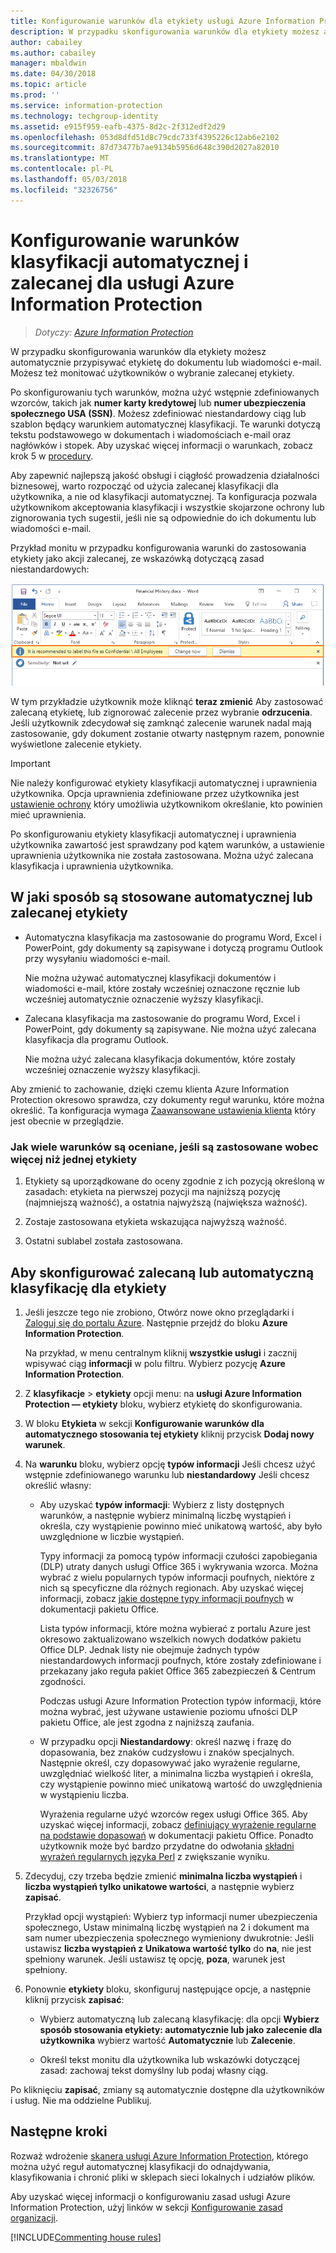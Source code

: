 ```yaml
---
title: Konfigurowanie warunków dla etykiety usługi Azure Information Protection
description: W przypadku skonfigurowania warunków dla etykiety możesz automatycznie przypisywać etykietę do dokumentu lub wiadomości e-mail. Możesz też monitować użytkowników o wybranie zalecanej etykiety.
author: cabailey
ms.author: cabailey
manager: mbaldwin
ms.date: 04/30/2018
ms.topic: article
ms.prod: ''
ms.service: information-protection
ms.technology: techgroup-identity
ms.assetid: e915f959-eafb-4375-8d2c-2f312edf2d29
ms.openlocfilehash: 053d8dfd51d8c79cdc733f4395226c12ab6e2102
ms.sourcegitcommit: 87d73477b7ae9134b5956d648c390d2027a82010
ms.translationtype: MT
ms.contentlocale: pl-PL
ms.lasthandoff: 05/03/2018
ms.locfileid: "32326756"
---
```

# <a name="how-to-configure-conditions-for-automatic-and-recommended-classification-for-azure-information-protection"></a>Konfigurowanie warunków klasyfikacji automatycznej i zalecanej dla usługi Azure Information Protection

>*Dotyczy: [Azure Information Protection](https://azure.microsoft.com/pricing/details/information-protection)*

W przypadku skonfigurowania warunków dla etykiety możesz automatycznie przypisywać etykietę do dokumentu lub wiadomości e-mail. Możesz też monitować użytkowników o wybranie zalecanej etykiety. 

Po skonfigurowaniu tych warunków, można użyć wstępnie zdefiniowanych wzorców, takich jak **numer karty kredytowej** lub **numer ubezpieczenia społecznego USA (SSN)**. Możesz zdefiniować niestandardowy ciąg lub szablon będący warunkiem automatycznej klasyfikacji. Te warunki dotyczą tekstu podstawowego w dokumentach i wiadomościach e-mail oraz nagłówków i stopek. Aby uzyskać więcej informacji o warunkach, zobacz krok 5 w [procedury](#to-configure-recommended-or-automatic-classification-for-a-label).

Aby zapewnić najlepszą jakość obsługi i ciągłość prowadzenia działalności biznesowej, warto rozpocząć od użycia zalecanej klasyfikacji dla użytkownika, a nie od klasyfikacji automatycznej. Ta konfiguracja pozwala użytkownikom akceptowania klasyfikacji i wszystkie skojarzone ochrony lub zignorowania tych sugestii, jeśli nie są odpowiednie do ich dokumentu lub wiadomości e-mail.

Przykład monitu w przypadku konfigurowania warunki do zastosowania etykiety jako akcji zalecanej, ze wskazówką dotyczącą zasad niestandardowych:

![Wykrywanie i zalecenia usługi Azure Information Protection](../media/info-protect-recommend-calloutsv2.png)

W tym przykładzie użytkownik może kliknąć **teraz zmienić** Aby zastosować zalecaną etykietę, lub zignorować zalecenie przez wybranie **odrzucenia**. Jeśli użytkownik zdecydował się zamknąć zalecenie warunek nadal mają zastosowanie, gdy dokument zostanie otwarty następnym razem, ponownie wyświetlone zalecenie etykiety. 

> [!IMPORTANT]
>Nie należy konfigurować etykiety klasyfikacji automatycznej i uprawnienia użytkownika. Opcja uprawnienia zdefiniowane przez użytkownika jest [ustawienie ochrony](configure-policy-protection.md) który umożliwia użytkownikom określanie, kto powinien mieć uprawnienia.
>
>Po skonfigurowaniu etykiety klasyfikacji automatycznej i uprawnienia użytkownika zawartość jest sprawdzany pod kątem warunków, a ustawienie uprawnienia użytkownika nie została zastosowana. Można użyć zalecana klasyfikacja i uprawnienia użytkownika.

## <a name="how-automatic-or-recommended-labels-are-applied"></a>W jaki sposób są stosowane automatycznej lub zalecanej etykiety

- Automatyczna klasyfikacja ma zastosowanie do programu Word, Excel i PowerPoint, gdy dokumenty są zapisywane i dotyczą programu Outlook przy wysyłaniu wiadomości e-mail. 
    
    Nie można używać automatycznej klasyfikacji dokumentów i wiadomości e-mail, które zostały wcześniej oznaczone ręcznie lub wcześniej automatycznie oznaczenie wyższy klasyfikacji. 

- Zalecana klasyfikacja ma zastosowanie do programu Word, Excel i PowerPoint, gdy dokumenty są zapisywane. Nie można użyć zalecana klasyfikacja dla programu Outlook.
    
    Nie można użyć zalecana klasyfikacja dokumentów, które zostały wcześniej oznaczenie wyższy klasyfikacji. 

Aby zmienić to zachowanie, dzięki czemu klienta Azure Information Protection okresowo sprawdza, czy dokumenty reguł warunku, które można określić. Ta konfiguracja wymaga [Zaawansowane ustawienia klienta](../rms-client/client-admin-guide-customizations.md#turn-on-classification-to-run-continuously-in-the-background) który jest obecnie w przeglądzie.

### <a name="how-multiple-conditions-are-evaluated-when-they-apply-to-more-than-one-label"></a>Jak wiele warunków są oceniane, jeśli są zastosowane wobec więcej niż jednej etykiety

1. Etykiety są uporządkowane do oceny zgodnie z ich pozycją określoną w zasadach: etykieta na pierwszej pozycji ma najniższą pozycję (najmniejszą ważność), a ostatnia najwyższą (największa ważność).

2. Zostaje zastosowana etykieta wskazująca najwyższą ważność.
 
3. Ostatni sublabel została zastosowana.


## <a name="to-configure-recommended-or-automatic-classification-for-a-label"></a>Aby skonfigurować zalecaną lub automatyczną klasyfikację dla etykiety

1. Jeśli jeszcze tego nie zrobiono, Otwórz nowe okno przeglądarki i [Zaloguj się do portalu Azure](configure-policy.md#signing-in-to-the-azure-portal). Następnie przejdź do bloku **Azure Information Protection**. 
    
    Na przykład, w menu centralnym kliknij **wszystkie usługi** i zacznij wpisywać ciąg **informacji** w polu filtru. Wybierz pozycję **Azure Information Protection**.

2. Z **klasyfikacje** > **etykiety** opcji menu: na **usługi Azure Information Protection — etykiety** bloku, wybierz etykietę do skonfigurowania.

3. W bloku **Etykieta** w sekcji **Konfigurowanie warunków dla automatycznego stosowania tej etykiety** kliknij przycisk **Dodaj nowy warunek**.

4. Na **warunku** bloku, wybierz opcję **typów informacji** Jeśli chcesz użyć wstępnie zdefiniowanego warunku lub **niestandardowy** Jeśli chcesz określić własny:
    - Aby uzyskać **typów informacji**: Wybierz z listy dostępnych warunków, a następnie wybierz minimalną liczbę wystąpień i określa, czy wystąpienie powinno mieć unikatową wartość, aby było uwzględnione w liczbie wystąpień.
        
        Typy informacji za pomocą typów informacji czułości zapobiegania (DLP) utraty danych usługi Office 365 i wykrywania wzorca. Można wybrać z wielu popularnych typów informacji poufnych, niektóre z nich są specyficzne dla różnych regionach. Aby uzyskać więcej informacji, zobacz [jakie dostępne typy informacji poufnych](https://support.office.com/article/What-the-sensitive-information-types-look-for-fd505979-76be-4d9f-b459-abef3fc9e86b) w dokumentacji pakietu Office.
        
        Lista typów informacji, które można wybierać z portalu Azure jest okresowo zaktualizowano wszelkich nowych dodatków pakietu Office DLP. Jednak listy nie obejmuje żadnych typów niestandardowych informacji poufnych, które zostały zdefiniowane i przekazany jako reguła pakiet Office 365 zabezpieczeń & Centrum zgodności. 
        
        Podczas usługi Azure Information Protection typów informacji, które można wybrać, jest używane ustawienie poziomu ufności DLP pakietu Office, ale jest zgodna z najniższą zaufania.
    
    - W przypadku opcji **Niestandardowy**: określ nazwę i frazę do dopasowania, bez znaków cudzysłowu i znaków specjalnych. Następnie określ, czy dopasowywać jako wyrażenie regularne, uwzględniać wielkość liter, a minimalna liczba wystąpień i określa, czy wystąpienie powinno mieć unikatową wartość do uwzględnienia w wystąpieniu liczba.
        
        Wyrażenia regularne użyć wzorców regex usługi Office 365. Aby uzyskać więcej informacji, zobacz [definiujący wyrażenie regularne na podstawie dopasowań](https://technet.microsoft.com/library/jj674702(v=exchg.150).aspx#Anchor_2) w dokumentacji pakietu Office. Ponadto użytkownik może być bardzo przydatne do odwołania [składni wyrażeń regularnych języka Perl](http://www.boost.org/doc/libs/1_66_0/libs/regex/doc/html/boost_regex/syntax/perl_syntax.html) z zwiększanie wyniku.
        
5. Zdecyduj, czy trzeba będzie zmienić **minimalna liczba wystąpień** i **liczba wystąpień tylko unikatowe wartości**, a następnie wybierz **zapisać**. 
    
    Przykład opcji wystąpień: Wybierz typ informacji numer ubezpieczenia społecznego, Ustaw minimalną liczbę wystąpień na 2 i dokument ma sam numer ubezpieczenia społecznego wymieniony dwukrotnie: Jeśli ustawisz **liczba wystąpień z Unikatowa wartość tylko** do **na**, nie jest spełniony warunek. Jeśli ustawisz tę opcję, **poza**, warunek jest spełniony.

6. Ponownie **etykiety** bloku, skonfiguruj następujące opcje, a następnie kliknij przycisk **zapisać**:
    
    - Wybierz automatyczną lub zalecaną klasyfikację: dla opcji **Wybierz sposób stosowania etykiety: automatycznie lub jako zalecenie dla użytkownika** wybierz wartość **Automatycznie** lub **Zalecenie**.
    
    - Określ tekst monitu dla użytkownika lub wskazówki dotyczącej zasad: zachowaj tekst domyślny lub podaj własny ciąg.

Po kliknięciu **zapisać**, zmiany są automatycznie dostępne dla użytkowników i usług. Nie ma oddzielne Publikuj.

## <a name="next-steps"></a>Następne kroki

Rozważ wdrożenie [skanera usługi Azure Information Protection](deploy-aip-scanner.md), którego można użyć reguł automatycznej klasyfikacji do odnajdywania, klasyfikowania i chronić pliki w sklepach sieci lokalnych i udziałów plików.  

Aby uzyskać więcej informacji o konfigurowaniu zasad usługi Azure Information Protection, użyj linków w sekcji [Konfigurowanie zasad organizacji](configure-policy.md#configuring-your-organizations-policy).

[!INCLUDE[Commenting house rules](../includes/houserules.md)]

